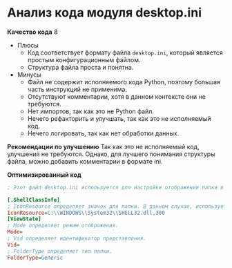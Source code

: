 # Анализ кода модуля desktop.ini

**Качество кода**
8
- Плюсы
    - Код соответствует формату файла `desktop.ini`, который является простым конфигурационным файлом.
    - Структура файла проста и понятна.
- Минусы
    - Файл не содержит исполняемого кода Python, поэтому большая часть инструкций не применима.
    - Отсутствуют комментарии, хотя в данном контексте они не требуются.
    - Нет импортов, так как это не Python файл.
    - Нечего рефакторить и улучшать, так как это не исполняемый код.
    - Нечего логировать, так как нет обработки данных.

**Рекомендации по улучшению**
Так как это не исполняемый код, улучшения не требуются. Однако, для лучшего понимания структуры файла, можно добавить комментарии в формате ini.

**Оптимизированный код**

```ini
; Этот файл desktop.ini используется для настройки отображения папки в проводнике Windows.

[.ShellClassInfo]
; IconResource определяет значок для папки. В данном случае, используется значок из SHELL32.dll.
IconResource=C:\\WINDOWS\\System32\\SHELL32.dll,300
[ViewState]
; Mode определяет режим отображения.
Mode=
; Vid определяет идентификатор представления.
Vid=
; FolderType определяет тип папки.
FolderType=Generic
```